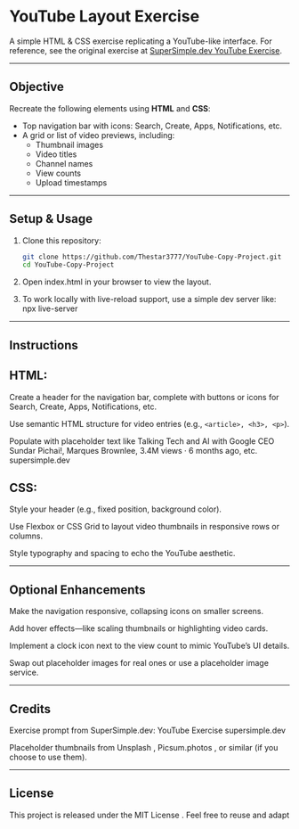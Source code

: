 # YouTube Layout Exercise

A simple HTML & CSS exercise replicating a YouTube-like interface. For reference, see the original exercise at [SuperSimple.dev YouTube Exercise](https://supersimple.dev/exercises/youtube/).

---

##  Objective

Recreate the following elements using **HTML** and **CSS**:

- Top navigation bar with icons: Search, Create, Apps, Notifications, etc.
- A grid or list of video previews, including:
  - Thumbnail images
  - Video titles
  - Channel names
  - View counts
  - Upload timestamps
 
---

##  Setup & Usage

1. Clone this repository:

   ```sh
   git clone https://github.com/Thestar3777/YouTube-Copy-Project.git
   cd YouTube-Copy-Project

2. Open index.html in your browser to view the layout.

3. To work locally with live-reload support, use a simple dev server like: npx live-server

---

## Instructions

## HTML: 

Create a header for the navigation bar, complete with buttons or icons for Search, Create, Apps, Notifications, etc.

Use semantic HTML structure for video entries (e.g., ```<article>, <h3>, <p>```).

Populate with placeholder text like Talking Tech and AI with Google CEO Sundar Pichai!, Marques Brownlee, 3.4M views · 6 months ago, etc. 
supersimple.dev

## CSS:

Style your header (e.g., fixed position, background color).

Use Flexbox or CSS Grid to layout video thumbnails in responsive rows or columns.

Style typography and spacing to echo the YouTube aesthetic.

---

## Optional Enhancements

Make the navigation responsive, collapsing icons on smaller screens.

Add hover effects—like scaling thumbnails or highlighting video cards.

Implement a clock icon next to the view count to mimic YouTube’s UI details.

Swap out placeholder images for real ones or use a placeholder image service.

---

## Credits

Exercise prompt from SuperSimple.dev: YouTube Exercise 
supersimple.dev

Placeholder thumbnails from Unsplash
, Picsum.photos
, or similar (if you choose to use them).

---

## License

This project is released under the MIT License
. Feel free to reuse and adapt


